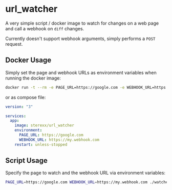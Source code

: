 # url_watcher

A very simple script / docker image to watch for changes on a web page and
call a webhook on `diff` changes.

Currently doesn't support webhook arguments, simply performs a `POST` request.

## Docker Usage

Simply set the page and webhook URLs as environment variables when running the docker image:

```bash
docker run -t --rm -e PAGE_URL=https://google.com -e WEBHOOK_URL=https://my.webhook.com sterexx/url_watcher
```

or as compose file:

```yaml
version: "3"

services:
  app:
    image: sterexx/url_watcher
    environment:
      PAGE_URL: https://google.com
      WEBHOOK_URL: https://my.webhook.com
    restart: unless-stopped
```

## Script Usage

Specify the page to watch and the webhook URL via environment variables:

```bash
PAGE_URL=https://google.com WEBHOOK_URL=https://my.webhook.com ./watcher.rb
```
